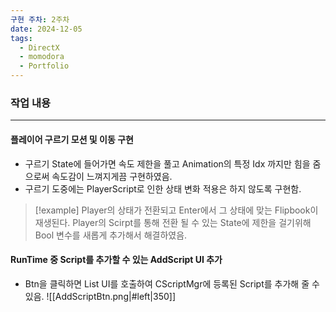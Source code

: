 ```yaml
---
구현 주차: 2주차
date: 2024-12-05
tags:
  - DirectX
  - momodora
  - Portfolio
---
```

### 작업 내용
---

#### 플레이어 구르기 모션 및 이동 구현
-  구르기 State에 들어가면 속도 제한을 풀고 Animation의 특정 Idx 까지만 힘을 줌으로써 속도감이 느껴지게끔 구현하였음.
-  구르기 도중에는 PlayerScript로 인한 상태 변화 적용은 하지 않도록 구현함.




>[!example]
> Player의 상태가 전환되고  Enter에서 그 상태에 맞는 Flipbook이 재생된다.
>  Player의 Scirpt를 통해 전환 될 수 있는 State에 제한을 걸기위해 Bool 변수를 새롭게 추가해서 해결하였음.


#### RunTime 중 Script를 추가할 수 있는 AddScript UI 추가

-  Btn을 클릭하면 List UI를 호출하여 CScriptMgr에 등록된 Script를 추가해 줄 수 있음.
![[AddScriptBtn.png|#left|350]]

